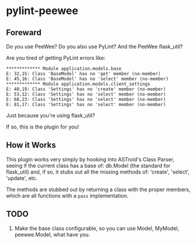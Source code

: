 # pylint-peewee

## Foreward

Do you use PeeWee? Do you also use PyLint? And the PeeWee flask_util?

Are you tired of getting PyLint errors like:

```
************* Module application.models.base
E: 32,15: Class 'BaseModel' has no 'get' member (no-member)
E: 45,16: Class 'BaseModel' has no 'select' member (no-member)
************* Module application.models.client_settings
E: 40,19: Class 'Settings' has no 'create' member (no-member)
E: 53,12: Class 'Settings' has no 'select' member (no-member)
E: 68,23: Class 'Settings' has no 'select' member (no-member)
E: 81,17: Class 'Settings' has no 'select' member (no-member)
```

Just because you're using flask_util?

If so, this is the plugin for you!

## How it Works

This plugin works very simply by hooking into ASTroid's Class Parser, seeing if 
the current class has a base of: db.Model (the standard for flask_util) and, if
so, it stubs out all the missing methods of: 'create', 'select', 'update', etc.

The methods are stubbed out by returning a class with the proper members, which
are all functions with a `pass` implementation.

## TODO

1. Make the base class configurable, so you can use Model, MyModel, peewee.Model, what have you.
